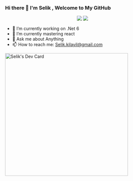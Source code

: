 ### Hi there 👋 I'm Selik , Welcome to My GitHub
<p align="center">
    <a href="https://twitter.com/SilentWall7"><img src="https://img.shields.io/badge/-Twitter-2D2B55?style=flat-square&logo=twitter&logoColor=white"/></a>
    <a href="https://linkedin.com/in/selik-kilayil"><img src="https://img.shields.io/badge/-LinkedIn-2D2B55?style=flat-square&logo=linkedin&logoColor=white"/></a>
</p>

- 🔭 I’m currently working on .Net 6  
- 🌱 I’m currently mastering react
- 💬 Ask me about Anything
- 📫 How to reach me: Selik.kilayil@gmail.com

<a href="https://app.daily.dev/selik"><img src="https://api.daily.dev/devcards/57fb275787194a019ec564b19ed14d64.png?r=o6v" width="400" alt="Selik's Dev Card"/></a>


